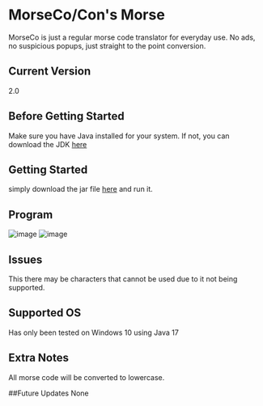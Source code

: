 # MorseCo/Con's Morse
MorseCo is just a regular morse code translator for everyday use. No ads, no suspicious popups, just straight to the point conversion.

## Current Version
2.0

## Before Getting Started
Make sure you have Java installed for your system. If not, you can download the JDK [here](https://www.oracle.com/java/technologies/downloads/#jdk19-linux) 

## Getting Started
simply download the jar file [here]() and run it.

## Program
![image](https://github.com/InfernoCycle/MorseCo/assets/105338348/1b602e5c-db50-4ddc-89db-2f43f6a693da)
![image](https://github.com/InfernoCycle/MorseCo/assets/105338348/bf28e425-9a62-4374-b731-15b5779ea716)

## Issues
This there may be characters that cannot be used due to it not being supported.

## Supported OS
Has only been tested on Windows 10 using Java 17

## Extra Notes
All morse code will be converted to lowercase.

##Future Updates
None
